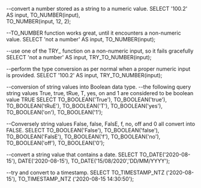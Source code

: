 --convert a number stored as a string to a numeric value.
SELECT '100.2' AS input, 
        TO_NUMBER(input),  
        TO_NUMBER(input, 12, 2);
		
--TO_NUMBER function works great, until it encounters a non-numeric value. 
SELECT 'not a number' AS input, 
        TO_NUMBER(input);

 
--use one of the TRY_ function on a non-numeric input, so it fails gracefully
SELECT 'not a number' AS input, 
        TRY_TO_NUMBER(input);

 
--perform the type conversion as per normal when a proper numeric input is provided.
SELECT '100.2' AS input, 
        TRY_TO_NUMBER(input);

 
--conversion of string values into Boolean data type. 
--the following query string values True, true, tRue, T, yes, on and 1 are considered to be boolean value TRUE
SELECT  TO_BOOLEAN('True'),
        TO_BOOLEAN('true'),
        TO_BOOLEAN('tRuE'),
        TO_BOOLEAN('T'),
        TO_BOOLEAN('yes'),
        TO_BOOLEAN('on'),
        TO_BOOLEAN('1');

 
--Conversely string values False, false, FalsE, f, no, off and 0 all convert into FALSE.
SELECT  TO_BOOLEAN('False'),
        TO_BOOLEAN('false'),
        TO_BOOLEAN('FalsE'),
        TO_BOOLEAN('f'),
        TO_BOOLEAN('no'),
        TO_BOOLEAN('off'),
        TO_BOOLEAN('0');
 
--convert a string value that contains a date.
SELECT TO_DATE('2020-08-15'), 
        DATE('2020-08-15'), 
        TO_DATE('15/08/2020','DD/MM/YYYY');

 
--try and convert to a timestamp. 
SELECT TO_TIMESTAMP_NTZ ('2020-08-15'), 
        TO_TIMESTAMP_NTZ ('2020-08-15 14:30:50');